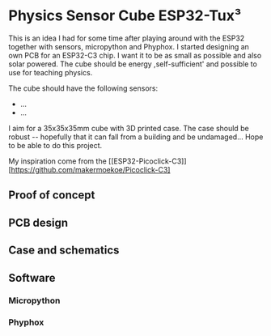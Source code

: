 # Physics Sensor Cube ESP32-Tux³

This is an idea I had for some time after playing around with the ESP32 together with sensors, micropython and Phyphox. I started designing an own PCB for an ESP32-C3 chip. I want it to be as small as possible and also solar powered. The cube should be energy ,self-sufficient' and possible to use for teaching physics. 

The cube should have the following sensors:
- ...
- ...

I aim for a 35x35x35mm cube with 3D printed case. The case should be robust -- hopefully that it can fall from a building and be undamaged... Hope to be able to do this project. 

My inspiration come from the [[ESP32-Picoclick-C3]][https://github.com/makermoekoe/Picoclick-C3]

## Proof of concept

## PCB design

## Case and schematics

## Software

### Micropython
### Phyphox
